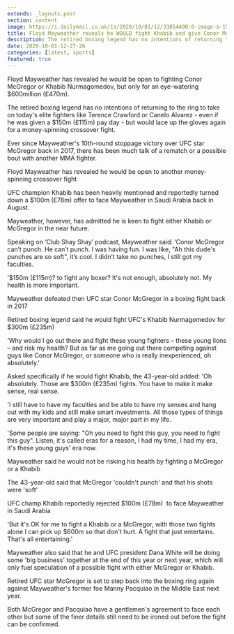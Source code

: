 ```yaml
---
extends: _layouts.post
section: content
image: https://i.dailymail.co.uk/1s/2020/10/01/12/33854490-0-image-a-15_1601551330360.jpg 
title: Floyd Mayweather reveals he WOULD fight Khabib and give Conor McGregor a rematch but only for £470M 
description: The retired boxing legend has no intentions of returning to the ring to take on todays elite fighters even for a £115m pay day but admitted hed be up for facing Khabib or McGregor  for the right price. 
date: 2020-10-01-12-27-26 
categories: [latest, sports] 
featured: true 
--- 
```

Floyd Mayweather has revealed he would be open to fighting Conor McGregor or Khabib Nurmagomedov, but only for an eye-watering $600million (£470m).

The retired boxing legend has no intentions of returning to the ring to take on today's elite fighters like Terence Crawford or Canelo Alvarez - even if he was given a $150m (£115m) pay day - but would lace up the gloves again for a money-spinning crossover fight.

Ever since Mayweather's 10th-round stoppage victory over UFC star McGregor back in 2017, there has been much talk of a rematch or a possible bout with another MMA fighter.

Floyd Mayweather has revealed he would be open to another money-spinning crossover fight

UFC champion Khabib has been heavily mentioned and reportedly turned down a $100m (£78m) offer to face Mayweather in Saudi Arabia back in August.

Mayweather, however, has admitted he is keen to fight either Khabib or McGregor in the near future.

Speaking on ‘Club Shay Shay’ podcast, Mayweather said: ‘Conor McGregor can’t punch. He can’t punch. I was having fun. I was like, "Ah this dude's punches are so soft", it’s cool. I didn’t take no punches, I still got my faculties.

'$150m (£115m)? to fight any boxer? It's not enough, absolutely not. My health is more important. 

Mayweather defeated then UFC star Conor McGregor in a boxing fight back in 2017

Retired boxing legend said he would fight UFC's Khabib Nurmagomedov for $300m (£235m)

‘Why would I go out there and fight these young fighters – these young lions – and risk my health? But as far as me going out there competing against guys like Conor McGregor, or someone who is really inexperienced, oh absolutely.'

Asked specifically if he would fight Khabib, the 43-year-old added: 'Oh absolutely. Those are $300m (£235m) fights. You have to make it make sense, real sense. 

'I still have to have my faculties and be able to have my senses and hang out with my kids and still make smart investments. All those types of things are very important and play a major, major part in my life. 

'Some people are saying: "Oh you need to fight this guy, you need to fight this guy". Listen, it's called eras for a reason, I had my time, I had my era, it's these young guys' era now. 

Mayweather said he would not be risking his health by fighting a McGregor or a Khabib

The 43-year-old said that McGregor 'couldn't punch' and that his shots were 'soft' 

UFC champ Khabib reportedly rejected $100m (£78m)  to face Mayweather in Saudi Arabia

'But it's OK for me to fight a Khabib or a McGregor, with those two fights alone I can pick up $600m so that don't hurt. A fight that just entertains. That's all entertaining.' 

Mayweather also said that he and UFC president Dana White will be doing some 'big business' together at the end of this year or next year, which will only fuel speculation of a possible fight with either McGregor or Khabib. 

Retired UFC star McGregor is set to step back into the boxing ring again against Mayweather's former foe Manny Pacquiao in the Middle East next year.

Both McGregor and Pacquiao have a gentlemen's agreement to face each other but some of the finer details still need to be ironed out before the fight can be confirmed.

